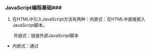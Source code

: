 ### JavaScript编程基础###

1. 在HTML中引入JavaScript方法有两种：内嵌式：在HTML中直接嵌入JavaScript脚本。

   ​                                                                   外链式：链接外部JavaScript脚本

- 内嵌式：通过<script>标签及相关属性引入JavaScript代码，例：

```Java Script
<head>
<script type="text/javascript">
//此处为JavaScript代码
</script>
</head>
```

- 注意JavaScript的关键字，即保留字

2. 变量的声明与赋值

var 变量名

3. prompt()函数：用于显示和提示用户输入信息对话框

`windows.prompt(提示信息字符串，默认输入值);`

4. alter()函数:alter()括号内的文本信息用于显示在警示对话框中

`windows.alter("hellow world");`

5. console.log()函数：用于标准输出流的输出
6. 函数使用关键字function来定义，格式如下：

```
<script type="text/javascript">
function 函数名 ([参数1，参数2，参数3……]){
   函数体
}
</script>
```

- 函数需要按一定要求调用才可在页面显示

7. Array数组对象

在JavaScript中，使用内置对象类Array可以创建数组对象，语法如下

```
var arrayname=new Array();
var arrayname=new Array(n);
var arrayname=new Array(元素1，元素2……);
```

8. for ……in……语句

处理与数组和对象相关的循环

9. 数组对象常用属性和方法：

| 属性/方法  |             说明             |
| :--------: | :--------------------------: |
|   length   |      返回数组中元素个数      |
| toString() | 返回字符串，包含数组所有元素 |

10. DOM节点树

> 文档对象模型，表示和处理文档应用程序接口，可用于动态访问，更新文档，构成等级关系

- 元素对象常用操作

```
var h1=document.createElement("h1");                   //创建一个<h1>元素节点
var text=document.createTextNode("Hellow");            //创建一个文本节点
h1.appendChild(text);                                  //为<h1>元素追加文本节点
```

11. JavaScript采用弱类型方式，数据可以不事先声明，在使用或赋值时再说明其数据类型

- 单引号可括起一个或多个字符

